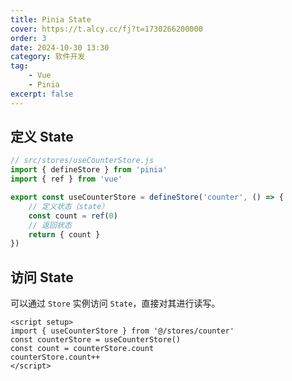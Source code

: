 ```yaml
---
title: Pinia State
cover: https://t.alcy.cc/fj?t=1730266200000
order: 3
date: 2024-10-30 13:30
category: 软件开发
tag: 
    - Vue
    - Pinia
excerpt: false
---
```


## 定义 State

```JavaScript
// src/stores/useCounterStore.js
import { defineStore } from 'pinia'
import { ref } from 'vue'

export const useCounterStore = defineStore('counter', () => {
    // 定义状态（state）
    const count = ref(0)
    // 返回状态
    return { count }
})
```


## 访问 State

可以通过 `Store` 实例访问 `State`，直接对其进行读写。

```vue
<script setup>
import { useCounterStore } from '@/stores/counter'
const counterStore = useCounterStore()
const count = counterStore.count
counterStore.count++
</script>
```